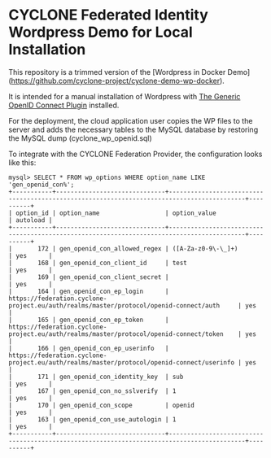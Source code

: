 CYCLONE Federated Identity Wordpress Demo for Local Installation 
=========================================
This repository is a trimmed version of the [Wordpress in Docker Demo] (https://github.com/cyclone-project/cyclone-demo-wp-docker).

It is intended for a manual installation of Wordpress with [The Generic OpenID Connect Plugin](https://wordpress.org/plugins/generic-openid-connect/)  installed. 

For the deployment, the cloud application user copies the WP files to the server and adds the necessary tables
to the MySQL database by restoring the MySQL dump (cyclone_wp_openid.sql)

To integrate with the CYCLONE Federation Provider, the configuration looks like this:

```
mysql> SELECT * FROM wp_options WHERE option_name LIKE 'gen_openid_con%';
+-----------+------------------------------+-------------------------------------------------------------------------------------------+----------+
| option_id | option_name                  | option_value                                                                              | autoload |
+-----------+------------------------------+-------------------------------------------------------------------------------------------+----------+
|       172 | gen_openid_con_allowed_regex | ([A-Za-z0-9\-\_]+)                                                                        | yes      |
|       168 | gen_openid_con_client_id     | test                                                                                      | yes      |
|       169 | gen_openid_con_client_secret |                                                                                           | yes      |
|       164 | gen_openid_con_ep_login      | https://federation.cyclone-project.eu/auth/realms/master/protocol/openid-connect/auth     | yes      |
|       165 | gen_openid_con_ep_token      | https://federation.cyclone-project.eu/auth/realms/master/protocol/openid-connect/token    | yes      |
|       166 | gen_openid_con_ep_userinfo   | https://federation.cyclone-project.eu/auth/realms/master/protocol/openid-connect/userinfo | yes      |
|       171 | gen_openid_con_identity_key  | sub                                                                                       | yes      |
|       167 | gen_openid_con_no_sslverify  | 1                                                                                         | yes      |
|       170 | gen_openid_con_scope         | openid                                                                                    | yes      |
|       163 | gen_openid_con_use_autologin | 1                                                                                         | yes      |
+-----------+------------------------------+-------------------------------------------------------------------------------------------+----------+
```



